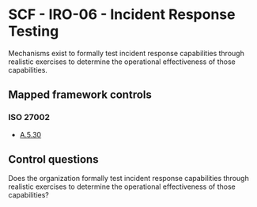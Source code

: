 # SCF - IRO-06 - Incident Response Testing
Mechanisms exist to formally test incident response capabilities through realistic exercises to determine the operational effectiveness of those capabilities.
## Mapped framework controls
### ISO 27002
- [A.5.30](../iso27002/a-5.md#a530)
  
## Control questions
Does the organization formally test incident response capabilities through realistic exercises to determine the operational effectiveness of those capabilities?
  